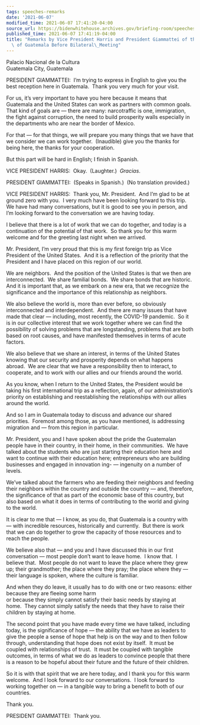 ```yaml
---
tags: speeches-remarks
date: '2021-06-07'
modified_time: 2021-06-07 17:41:20-04:00
source_url: https://bidenwhitehouse.archives.gov/briefing-room/speeches-remarks/2021/06/07/remarks-by-vice-president-harris-and-president-giammattei-of-the-republic-of-guatemala-before-bilateral-meeting/
published_time: 2021-06-07 17:41:19-04:00
title: "Remarks by Vice President Harris and President Giammattei of the Republic\
  \ of Guatemala Before Bilateral\_Meeting"
---
```

 
Palacio Nacional de la Cultura  
Guatemala City, Guatemala

PRESIDENT GIAMMATTEI:  I’m trying to express in English to give you the
best reception here in Guatemala.  Thank you very much for your
visit.   
  
For us, it’s very important to have you here because it means that
Guatemala and the United States can work as partners with common goals. 
That kind of goals are — there are many: narcotraffic is one,
immigration, the fight against corruption, the need to build prosperity
walls especially in the departments who are near the border of
Mexico.   
  
For that — for that things, we will prepare you many things that we have
that we consider we can work together.  (Inaudible) give you the thanks
for being here, the thanks for your cooperation.  
  
But this part will be hard in English; I finish in Spanish.  
  
VICE PRESIDENT HARRIS:  Okay.  (Laughter.)  *Gracias*.  
  
PRESIDENT GIAMMATTEI:  (Speaks in Spanish.)  (No translation
provided.)  
  
VICE PRESIDENT HARRIS:  Thank you, Mr. President.  And I’m glad to be at
ground zero with you.  I very much have been looking forward to this
trip.  We have had many conversations, but it is good to see you in
person, and I’m looking forward to the conversation we are having
today.   
  
I believe that there is a lot of work that we can do together, and today
is a continuation of the potential of that work.  So thank you for this
warm welcome and for the greeting last night when we arrived.  
  
Mr. President, I’m very proud that this is my first foreign trip as Vice
President of the United States.  And it is a reflection of the priority
that the President and I have placed on this region of our world.   
  
We are neighbors.  And the position of the United States is that we then
are interconnected.  We share familial bonds.  We share bonds that are
historic.  And it is important that, as we embark on a new era, that we
recognize the significance and the importance of this relationship as
neighbors.   
  
We also believe the world is, more than ever before, so obviously
interconnected and interdependent.  And there are many issues that have
made that clear — including, most recently, the COVID-19 pandemic.  So
it is in our collective interest that we work together where we can find
the possibility of solving problems that are longstanding, problems that
are both based on root causes, and have manifested themselves in terms
of acute factors.  
  
We also believe that we share an interest, in terms of the United States
knowing that our security and prosperity depends on what happens
abroad.  We are clear that we have a responsibility then to interact, to
cooperate, and to work with our allies and our friends around the
world.   
  
As you know, when I return to the United States, the President would be
taking his first international trip as a reflection, again, of our
administration’s priority on establishing and reestablishing the
relationships with our allies around the world.   
  
And so I am in Guatemala today to discuss and advance our shared
priorities.  Foremost among those, as you have mentioned, is addressing
migration and — from this region in particular.   
  
Mr. President, you and I have spoken about the pride the Guatemalan
people have in their country, in their home, in their communities.  We
have talked about the students who are just starting their education
here and want to continue with their education here; entrepreneurs who
are building businesses and engaged in innovation ing- — ingenuity on a
number of levels.   
  
We’ve talked about the farmers who are feeding their neighbors and
feeding their neighbors within the country and outside the country —
and, therefore, the significance of that as part of the economic base of
this country, but also based on what it does in terms of contributing to
the world and giving to the world.   
  
It is clear to me that — I know, as you do, that Guatemala is a country
with — with incredible resources, historically and currently.  But there
is work that we can do together to grow the capacity of those resources
and to reach the people.  
  
We believe also that — and you and I have discussed this in our first
conversation — most people don’t want to leave home.  I know that.  I
believe that.  Most people do not want to leave the place where they
grew up; their grandmother; the place where they pray; the place where
they — their language is spoken, where the culture is familiar.  
  
And when they do leave, it usually has to do with one or two reasons:
either because they are fleeing some harm  
or because they simply cannot satisfy their basic needs by staying at
home.  They cannot simply satisfy the needs that they have to raise
their children by staying at home.   
  
The second point that you have made every time we have talked, including
today, is the significance of hope — the ability that we have as leaders
to give the people a sense of hope that help is on the way and to then
follow through, understanding that hope does not exist by itself.  It
must be coupled with relationships of trust.  It must be coupled with
tangible outcomes, in terms of what we do as leaders to convince people
that there is a reason to be hopeful about their future and the future
of their children.  
  
So it is with that spirit that we are here today, and I thank you for
this warm welcome.  And I look forward to our conversations.  I look
forward to working together on — in a tangible way to bring a benefit to
both of our countries.  
  
Thank you.  
  
PRESIDENT GIAMMATTEI:  Thank you.  
  
